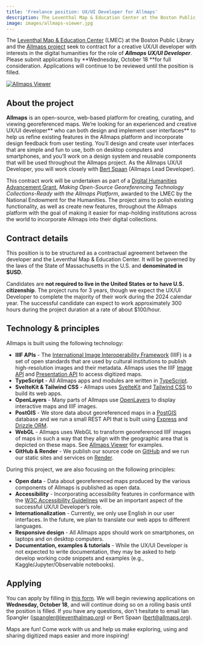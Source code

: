 ```yaml
---
title: 'Freelance position: UX/UI Developer for Allmaps'
description: The Leventhal Map & Education Center at the Boston Public Library and the Allmaps project seek to contract for a creative UX/UI developer.
image: images/allmaps-viewer.jpg
---
```


<script lang="ts">
  import { base } from '$app/paths'

	import { MapMonster } from '@allmaps/ui'
  import { yellow } from '@allmaps/tailwind'

  const speechBalloonBackgroundColor = yellow
  const speechBalloonTextColor = 'black'
</script>

The [Leventhal Map & Education Center](https://www.leventhalmap.org/) (LMEC) at the Boston Public Library and the [Allmaps project](https://allmaps.org) seek to contract for a creative UX/UI developer with interests in the digital humanities for the role of **_Allmaps UX/UI Developer_**. Please submit applications by **Wednesday, October 18 **for full consideration. Applications will continue to be reviewed until the position is filled.

<a href="https://viewer.allmaps.org/?url=https%3A%2F%2Fannotations.allmaps.org%2F%3Furl%3Dhttps%3A%2F%2Frotterdamspubliek.nl%2Fiiif%2FNL-RtSA_4001_1972-755-1%2Finfo.json"><img alt="Allmaps Viewer" src="{base}/images/allmaps-viewer.jpg" /></a>

## About the project

**Allmaps** is an open-source, web-based platform for creating, curating, and viewing georeferenced maps. We’re looking for an experienced and creative UX/UI developer** who can both design and implement user interfaces** to help us refine existing features in the Allmaps platform and incorporate design feedback from user testing. You’ll design and create user interfaces that are simple and fun to use, both on desktop computers and smartphones, and you’ll work on a design system and reusable components that will be used throughout the Allmaps project. As the Allmaps UX/UI Developer, you will work closely with [Bert Spaan](https://twitter.com/bertspaan) (Allmaps Lead Developer).

This contract work will be undertaken as part of a [Digital Humanities Advancement Grant](https://www.neh.gov/news/neh-announces-413-million-280-humanities-projects-nationwide), _Making Open-Source Georeferencing Technology Collections-Ready with the Allmaps Platform_, awarded to the LMEC by the National Endowment for the Humanities. The project aims to polish existing functionality, as well as create new features, throughout the Allmaps platform with the goal of making it easier for map-holding institutions across the world to incorporate Allmaps into their digital collections.

## Contract details

This position is to be structured as a contractual agreement between the developer and the Leventhal Map & Education Center. It will be governed by the laws of the State of Massachusetts in the U.S. and **denominated in $USD**.

Candidates are **not required to live in the United States or to have U.S. citizenship**. The project runs for 3 years, though we expect the UX/UI Developer to complete the majority of their work during the 2024 calendar year. The successful candidate can expect to work approximately 300 hours during the project duration at a rate of about $100/hour.

## Technology & principles

Allmaps is built using the following technology:

- **IIIF APIs** - The [International Image Interoperability Framework](https://iiif.io/) (IIIF) is a set of open standards that are used by cultural institutions to publish high-resolution images and their metadata. Allmaps uses the IIIF [Image API](https://iiif.io/api/image/3.0/) and [Presentation API](https://iiif.io/api/presentation/3.0/) to access digitized maps.
- **TypeScript** - All Allmaps apps and modules are written in [TypeScript](https://www.typescriptlang.org/).
- **SvelteKit & Tailwind CSS** - Allmaps uses [SvelteKit](https://kit.svelte.dev/) and [Tailwind CSS](https://tailwindcss.com/) to build its web apps.
- **OpenLayers** - Many parts of Allmaps use [OpenLayers](https://openlayers.org/) to display interactive maps and IIIF images.
- **PostGIS** - We store data about georeferenced maps in a [PostGIS](http://postgis.net/) database and we run a small REST API that is built using [Express](https://expressjs.com/) and [Drizzle ORM](https://orm.drizzle.team/).
- **WebGL** - Allmaps uses WebGL to transform georeferenced IIIF images of maps in such a way that they align with the geographic area that is depicted on these maps. See [Allmaps Viewer](https://viewer.allmaps.org/?url=https%3A%2F%2Fannotations.allmaps.org%2F%3Furl%3Dhttps%3A%2F%2Frotterdamspubliek.nl%2Fiiif%2FNL-RtSA_4001_1972-755-1%2Finfo.json) for examples.
- **GitHub & Render** - We publish our source code on [GitHub](https://github.com/allmaps/allmaps) and we run our static sites and services on [Render](https://render.com/).

During this project, we are also focusing on the following principles:

- **Open data** - Data about georeferenced maps produced by the various components of Allmaps is published as open data.
- **Accessibility** - Incorporating accessibility features in conformance with the [W3C Accessibility Guidelines](https://www.w3.org/WAI/standards-guidelines/) will be an important aspect of the successful UX/UI Developer’s role.
- **Internationalization** - Currently, we only use English in our user interfaces. In the future, we plan to translate our web apps to different languages.
- **Responsive design** - All Allmaps apps should work on smartphones, on laptops and on desktop computers.
- **Documentation, examples & tutorials** - While the UX/UI Developer is not expected to write documentation, they may be asked to help develop working code snippets and examples (e.g., Kaggle/Jupyter/Observable notebooks).

## Applying

You can apply by filling in [this form](https://airtable.com/appfE1BFZoHj0lgNu/shruyy2LqptK53AB1). We will begin reviewing applications on **Wednesday, October 18**, and will continue doing so on a rolling basis until the position is filled. If you have any questions, don't hesitate to email Ian Spangler ([ispangler@leventhalmap.org](mailto:ispangler@leventhalmap.org)) or Bert Spaan ([bert@allmaps.org](mailto:bert@allmaps.org)).

<div class="p-4 not-prose">
  <MapMonster
    mood="excited"
    color="yellow"
    {speechBalloonBackgroundColor}
    {speechBalloonTextColor}>
    <p class="not-prose">Maps are fun! Come work with us and help us make exploring, using and sharing digitized maps easier and more inspiring!</p>
  </MapMonster>
</div>
